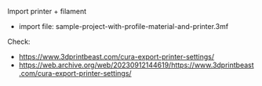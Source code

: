 Import printer + filament

- import file: sample-project-with-profile-material-and-printer.3mf

Check: 
- https://www.3dprintbeast.com/cura-export-printer-settings/
- https://web.archive.org/web/20230912144619/https://www.3dprintbeast.com/cura-export-printer-settings/
